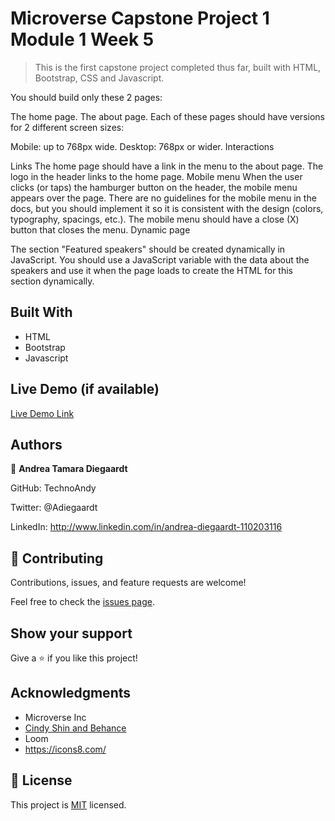 # Microverse Capstone Project 1 Module 1 Week 5

> This is the first capstone project completed thus far, built with HTML, Bootstrap, CSS and Javascript.

You should build only these 2 pages:

The home page.
The about page.
Each of these pages should have versions for 2 different screen sizes:

Mobile: up to 768px wide.
Desktop: 768px or wider.
Interactions

Links
The home page should have a link in the menu to the about page.
The logo in the header links to the home page.
Mobile menu
When the user clicks (or taps) the hamburger button on the header, the mobile menu appears over the page.
There are no guidelines for the mobile menu in the docs, but you should implement it so it is consistent with the design (colors, typography, spacings, etc.).
The mobile menu should have a close (X) button that closes the menu.
Dynamic page

The section "Featured speakers" should be created dynamically in JavaScript.
You should use a JavaScript variable with the data about the speakers and use it when the page loads to create the HTML for this section dynamically.

## Built With

- HTML
- Bootstrap
- Javascript

## Live Demo (if available)

[Live Demo Link](https://technoandy.github.io/Capstone-Project-Module-1/)

## Authors

👤 **Andrea Tamara Diegaardt**

GitHub: TechnoAndy

Twitter: @Adiegaardt

LinkedIn: http://www.linkedin.com/in/andrea-diegaardt-110203116

## 🤝 Contributing

Contributions, issues, and feature requests are welcome!

Feel free to check the [issues page](../../issues/).

## Show your support

Give a ⭐️ if you like this project!

## Acknowledgments

- Microverse Inc
- [Cindy Shin and Behance](https://www.behance.net/adagio07)
- Loom
- https://icons8.com/

## 📝 License

This project is [MIT](./LICENSE) licensed.
